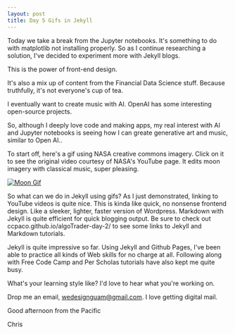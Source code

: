 ```yaml
---
layout: post
title: Day 5 Gifs in Jekyll
---
```


Today we take a break from the Jupyter notebooks. It's something to do with matplotlib not installing properly. So as I continue researching a solution,
I've decided to experiment more with Jekyll blogs.


This is the power of front-end design.


It's also a mix up of content from the Financial Data Science stuff. Because truthfully, it's not everyone's cup of tea.


I eventually want to create music with AI. OpenAI has some interesting open-source projects.


So, although I deeply love code and making apps, my real interest with AI and Jupyter notebooks is seeing how I can greate generative art and music, similar 
to Open AI..


To start off, here's a gif using NASA creative commons imagery. Click on it to see the original video courtesy of NASA's YouTube page. It edits moon imagery with classical music, super pleasing.


[![Moon Gif](../images/gif.gif)](https://www.youtube.com/watch?v=cFC71rFejvo&t=25s "NASA Clair de Lune 4k")


So what can we do in Jekyll using gifs? As I just demonstrated, linking to YouTube videos is quite nice. This is kinda like quick, no nonsense frontend design. Like a sleeker, lighter, faster version of Wordpress. Markdown with Jekyll is quite efficient for quick blogging output. Be sure to check out ccpaco.github.io/algoTrader-day-2/ to see some links to Jekyll and Markdown tutorials. 


Jekyll is quite impressive so far. Using Jekyll and Github Pages, I've been able to practice all kinds of Web skills for no charge at all. Following along
with Free Code Camp and Per Scholas tutorials have also kept me quite busy. 


What's your learning style like? I'd love to hear what you're working on. 

Drop me an email, wedesignguam@gmail.com. I love getting digital mail.


Good afternoon from the Pacific


Chris
